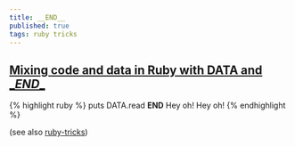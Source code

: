 ```yaml
---
title: __END__
published: true
tags: ruby tricks
---
```

## [Mixing code and data in Ruby with DATA and \__END__](http://blog.honeybadger.io/data-and-end-in-ruby/)
{% highlight ruby %}
puts DATA.read
__END__
Hey oh!
Hey oh!
{% endhighlight %}

(see also [ruby-tricks](https://github.com/threequal/ruby-tricks#data))
